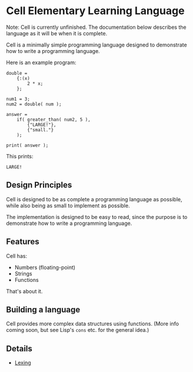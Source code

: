 # Cell Elementary Learning Language

Note: Cell is currently unfinished.  The documentation below describes the
language as it will be when it is complete.

Cell is a minimally simple programming language designed to demonstrate how to
write a programming language.

Here is an example program:

```
double =
    {:(x)
        2 * x;
    };

num1 = 3;
num2 = double( num );

answer =
    if( greater_than( num2, 5 ),
        {"LARGE!"},
        {"small."}
    );

print( answer );
```

This prints:

```
LARGE!
```

## Design Principles

Cell is designed to be as complete a programming language as possible, while
also being as small to implement as possible.

The implementation is designed to be easy to read, since the purpose is to
demonstrate how to write a programming language.

## Features

Cell has:

* Numbers (floating-point)
* Strings
* Functions

That's about it.

## Building a language

Cell provides more complex data structures using functions.  (More info
coming soon, but see Lisp's `cons` etc. for the general idea.)

## Details

* [Lexing](lexing.md)

